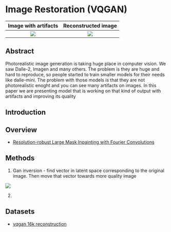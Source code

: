 Image Restoration (VQGAN)
=================================

Image with artifacts            |  Reconstructed image
:-------------------------:|:-------------------------:
![](https://datasets-server.huggingface.co/assets/johnowhitaker/vqgan16k_reconstruction/--/johnowhitaker--vqgan16k_reconstruction/train/27/reconstruction_256/image.jpg)  |  ![](https://datasets-server.huggingface.co/assets/johnowhitaker/vqgan16k_reconstruction/--/johnowhitaker--vqgan16k_reconstruction/train/27/image_256/image.jpg)

Abstract
----------------------------------------------

Photorealistic image generation is taking huge place in computer vision. We saw Dalle-2, Imagen and many others. The problem is they are huge and hard to reproduce, so people started to train smaller models for their needs like dalle-mini. The problem with those models is that they are not photorealistic enoght and you can see many artifacts on images. In this paper we are presenting model that is working on that kind of output with artifacts and improving its quality

Introduction
--------------------------------------------

Overview
--------------------------------------------
- [Resolution-robust Large Mask Inpainting with Fourier Convolutions](https://www.youtube.com/watch?v=Lg97gWXsiQ4)


Methods
--------------------------------------------

1. Gan inversion - find vector in latent space corresponding to the original image. Then move that vector towards more quality image

![](https://images.deepai.org/converted-papers/1907.10786/x6.png)

2. 

Datasets
--------------------------------------------
- [vqgan 16k reconstruction](https://huggingface.co/datasets/johnowhitaker/vqgan16k_reconstruction)